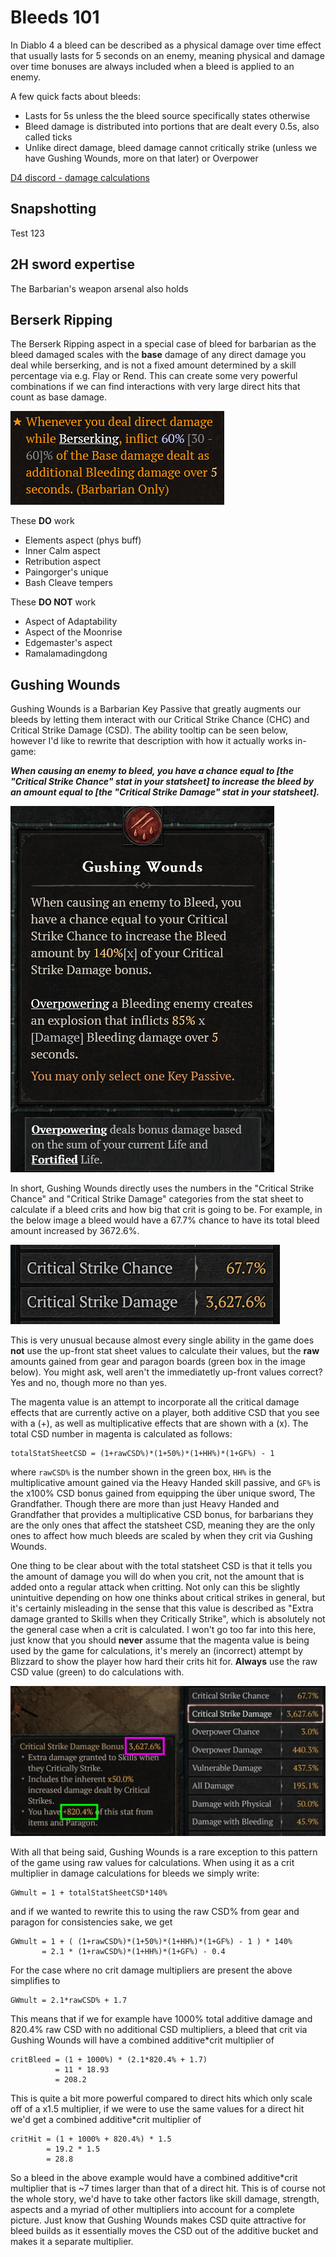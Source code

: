 # Bleeds 101

In Diablo 4 a bleed can be described as a physical damage over time effect that usually lasts for 5 seconds on an enemy, meaning physical and damage over time bonuses are always included when a bleed is applied to an enemy.

A few quick facts about bleeds:

- Lasts for 5s unless the the bleed source specifically states otherwise
- Bleed damage is distributed into portions that are dealt every 0.5s, also called ticks
- Unlike direct damage, bleed damage cannot critically strike (unless we have Gushing Wounds, more on that later) or Overpower

[D4 discord - damage calculations](https://discord.com/channels/989899054815281243/1213607031169224714/1213607031169224714)

## Snapshotting

Test 123

## 2H sword expertise

The Barbarian's weapon arsenal also holds

## Berserk Ripping

The Berserk Ripping aspect in a special case of bleed for barbarian as the bleed damaged scales with the **base** damage of any direct damage you deal while berserking, and is not a fixed amount determined by a skill percentage via e.g. Flay or Rend. This can create some very powerful combinations if we can find interactions with very large direct hits that count as base damage.

![Gushing Wounds tooltip](images/BR.png)

These **DO** work

- Elements aspect (phys buff)
- Inner Calm aspect
- Retribution aspect
- Paingorger's unique
- Bash Cleave tempers

These **DO NOT** work

- Aspect of Adaptability
- Aspect of the Moonrise
- Edgemaster's aspect
- Ramalamadingdong

## Gushing Wounds

Gushing Wounds is a Barbarian Key Passive that greatly augments our bleeds by letting them interact with our Critical Strike Chance (CHC) and Critical Strike Damage (CSD). The ability tooltip can be seen below, however I'd like to rewrite that description with how it actually works in-game:

**_When causing an enemy to bleed, you have a chance equal to [the "Critical Strike Chance" stat in your statsheet] to increase the bleed by an amount equal to [the "Critical Strike Damage" stat in your statsheet]._**

![Gushing Wounds tooltip](images/GW.png)

In short, Gushing Wounds directly uses the numbers in the "Critical Strike Chance" and "Critical Strike Damage" categories from the stat sheet to calculate if a bleed crits and how big that crit is going to be. For example, in the below image a bleed would have a 67.7% chance to have its total bleed amount increased by 3672.6%.

![Gushing Wounds tooltip](images/statsheetCrit.png)

This is very unusual because almost every single ability in the game does **not** use the up-front stat sheet values to calculate their values, but the **raw** amounts gained from gear and paragon boards (green box in the image below). You might ask, well aren't the immediatetly up-front values correct? Yes and no, though more no than yes.

The magenta value is an attempt to incorporate all the critical damage effects that are currently active on a player, both additive CSD that you see with a (+), as well as multiplicative effects that are shown with a (x). The total CSD number in magenta is calculated as follows:

```
totalStatSheetCSD = (1+rawCSD%)*(1+50%)*(1+HH%)*(1+GF%) - 1
```

where `rawCSD%` is the number shown in the green box, `HH%` is the multiplicative amount gained via the Heavy Handed skill passive, and `GF%` is the x100% CSD bonus gained from equipping the über unique sword, The Grandfather. Though there are more than just Heavy Handed and Grandfather that provides a multiplicative CSD bonus, for barbarians they are the only ones that affect the statsheet CSD, meaning they are the only ones to affect how much bleeds are scaled by when they crit via Gushing Wounds.

One thing to be clear about with the total statsheet CSD is that it tells you the amount of damage you will do when you crit, not the amount that is added onto a regular attack when critting. Not only can this be slightly unintuitive depending on how one thinks about critical strikes in general, but it's certainly misleading in the sense that this value is described as "Extra damage granted to Skills when they Critically Strike", which is absolutely not the general case when a crit is calculated. I won't go too far into this here, just know that you should **never** assume that the magenta value is being used by the game for calculations, it's merely an (incorrect) attempt by Blizzard to show the player how hard their crits hit for. **Always** use the raw CSD value (green) to do calculations with.

![Gushing Wounds tooltip](images/rawCrit.png)

With all that being said, Gushing Wounds is a rare exception to this pattern of the game using raw values for calculations. When using it as a crit multiplier in damage calculations for bleeds we simply write:

```
GWmult = 1 + totalStatSheetCSD*140%
```

and if we wanted to rewrite this to using the raw CSD% from gear and paragon for consistencies sake, we get

```
GWmult = 1 + ( (1+rawCSD%)*(1+50%)*(1+HH%)*(1+GF%) - 1 ) * 140%
       = 2.1 * (1+rawCSD%)*(1+HH%)*(1+GF%) - 0.4
```

For the case where no crit damage multipliers are present the above simplifies to

```
GWmult = 2.1*rawCSD% + 1.7
```

This means that if we for example have 1000% total additive damage and 820.4% raw CSD with no additional CSD multipliers, a bleed that crit via Gushing Wounds will have a combined additive\*crit multiplier of

```
critBleed = (1 + 1000%) * (2.1*820.4% + 1.7)
          = 11 * 18.93
          = 208.2
```

This is quite a bit more powerful compared to direct hits which only scale off of a x1.5 multiplier, if we were to use the same values for a direct hit we'd get a combined additive\*crit multiplier of

```
critHit = (1 + 1000% + 820.4%) * 1.5
        = 19.2 * 1.5
        = 28.8
```

So a bleed in the above example would have a combined additive\*crit multiplier that is ~7 times larger than that of a direct hit. This is of course not the whole story, we'd have to take other factors like skill damage, strength, aspects and a myriad of other multipliers into account for a complete picture. Just know that Gushing Wounds makes CSD quite attractive for bleed builds as it essentially moves the CSD out of the additive bucket and makes it a separate multiplier.
